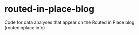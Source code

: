 # routed-in-place-blog
Code for data analyses that appear on the Routed in Place blog (routedinplace.info)
